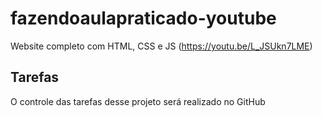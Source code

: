 # fazendoaulapraticado-youtube
Website completo com HTML, CSS e JS (https://youtu.be/L_JSUkn7LME)

## Tarefas
O controle das tarefas desse projeto será realizado no GitHub